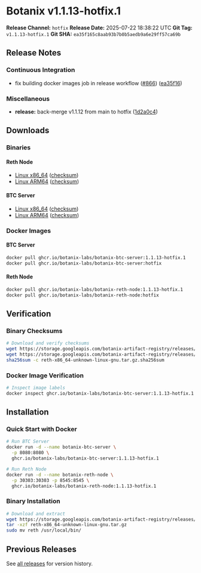 # Botanix v1.1.13-hotfix.1

**Release Channel:** `hotfix`
**Release Date:** 2025-07-22 18:38:22 UTC
**Git Tag:** `v1.1.13-hotfix.1`
**Git SHA:** `ea35f165c8aab93b7b0b5aedb9a6e29ff57ca69b`

## Release Notes


### Continuous Integration

* fix building docker images job in release workflow ([#866](https://github.com/botanix-labs/Macbeth/issues/866)) ([ea35f16](https://github.com/botanix-labs/Macbeth/commit/ea35f165c8aab93b7b0b5aedb9a6e29ff57ca69b))

### Miscellaneous

* **release:** back-merge v1.1.12 from main to hotfix ([1d2a0c4](https://github.com/botanix-labs/Macbeth/commit/1d2a0c4eb77e2e66efa8b2a041594dc9a0aea538))


## Downloads

### Binaries

#### Reth Node
- [Linux x86_64](https://storage.googleapis.com/botanix-artifact-registry/releases/reth/hotfix/1.1.13-hotfix.1/reth-x86_64-unknown-linux-gnu.tar.gz) ([checksum](https://storage.googleapis.com/botanix-artifact-registry/releases/reth/hotfix/1.1.13-hotfix.1/reth-x86_64-unknown-linux-gnu.tar.gz.sha256sum))
- [Linux ARM64](https://storage.googleapis.com/botanix-artifact-registry/releases/reth/hotfix/1.1.13-hotfix.1/reth-aarch64-unknown-linux-gnu.tar.gz) ([checksum](https://storage.googleapis.com/botanix-artifact-registry/releases/reth/hotfix/1.1.13-hotfix.1/reth-aarch64-unknown-linux-gnu.tar.gz.sha256sum))

#### BTC Server
- [Linux x86_64](https://storage.googleapis.com/botanix-artifact-registry/releases/btc-server/hotfix/1.1.13-hotfix.1/btc-server-x86_64-unknown-linux-gnu.tar.gz) ([checksum](https://storage.googleapis.com/botanix-artifact-registry/releases/btc-server/hotfix/1.1.13-hotfix.1/btc-server-x86_64-unknown-linux-gnu.tar.gz.sha256sum))
- [Linux ARM64](https://storage.googleapis.com/botanix-artifact-registry/releases/btc-server/hotfix/1.1.13-hotfix.1/btc-server-aarch64-unknown-linux-gnu.tar.gz) ([checksum](https://storage.googleapis.com/botanix-artifact-registry/releases/btc-server/hotfix/1.1.13-hotfix.1/btc-server-aarch64-unknown-linux-gnu.tar.gz.sha256sum))

### Docker Images

#### BTC Server
```bash
docker pull ghcr.io/botanix-labs/botanix-btc-server:1.1.13-hotfix.1
docker pull ghcr.io/botanix-labs/botanix-btc-server:hotfix
```

#### Reth Node
```bash
docker pull ghcr.io/botanix-labs/botanix-reth-node:1.1.13-hotfix.1
docker pull ghcr.io/botanix-labs/botanix-reth-node:hotfix
```

## Verification

### Binary Checksums
```bash
# Download and verify checksums
wget https://storage.googleapis.com/botanix-artifact-registry/releases/reth/hotfix/1.1.13-hotfix.1/reth-x86_64-unknown-linux-gnu.tar.gz
wget https://storage.googleapis.com/botanix-artifact-registry/releases/reth/hotfix/1.1.13-hotfix.1/reth-x86_64-unknown-linux-gnu.tar.gz.sha256sum
sha256sum -c reth-x86_64-unknown-linux-gnu.tar.gz.sha256sum
```

### Docker Image Verification
```bash
# Inspect image labels
docker inspect ghcr.io/botanix-labs/botanix-btc-server:1.1.13-hotfix.1 --format='{{.Config.Labels}}'
```

## Installation

### Quick Start with Docker
```bash
# Run BTC Server
docker run -d --name botanix-btc-server \
  -p 8080:8080 \
  ghcr.io/botanix-labs/botanix-btc-server:1.1.13-hotfix.1

# Run Reth Node
docker run -d --name botanix-reth-node \
  -p 30303:30303 -p 8545:8545 \
  ghcr.io/botanix-labs/botanix-reth-node:1.1.13-hotfix.1
```

### Binary Installation
```bash
# Download and extract
wget https://storage.googleapis.com/botanix-artifact-registry/releases/reth/hotfix/1.1.13-hotfix.1/reth-x86_64-unknown-linux-gnu.tar.gz
tar -xzf reth-x86_64-unknown-linux-gnu.tar.gz
sudo mv reth /usr/local/bin/
```

## Previous Releases

See [all releases](../../README.md#releases) for version history.
